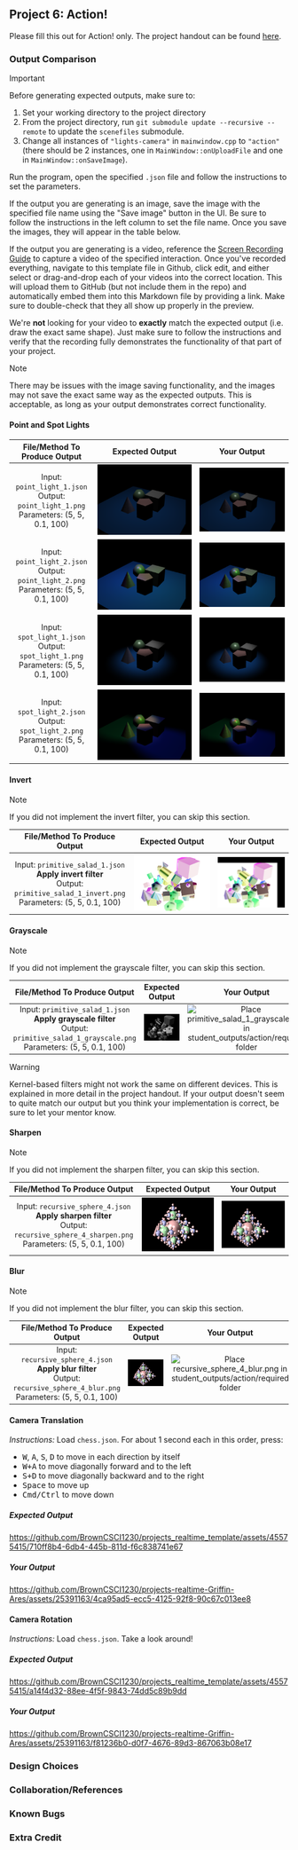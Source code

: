 ## Project 6: Action!

Please fill this out for Action! only. The project handout can be found [here](https://cs1230.graphics/projects/realtime/2).

### Output Comparison

> [!IMPORTANT]
> Before generating expected outputs, make sure to:
>
> 1. Set your working directory to the project directory
> 2. From the project directory, run `git submodule update --recursive --remote` to update the `scenefiles` submodule.
> 3. Change all instances of `"lights-camera"` in `mainwindow.cpp` to `"action"` (there should be 2 instances, one in `MainWindow::onUploadFile` and one in `MainWindow::onSaveImage`).

Run the program, open the specified `.json` file and follow the instructions to set the parameters.

If the output you are generating is an image, save the image with the specified file name using the "Save image" button in the UI. Be sure to follow the instructions in the left column to set the file name. Once you save the images, they will appear in the table below.

If the output you are generating is a video, reference the [Screen Recording Guide](https://cs1230.graphics/docs/screen-recording) to capture a video of the specified interaction. Once you've recorded everything, navigate to this template file in Github, click edit, and either select or drag-and-drop each of your videos into the correct location. This will upload them to GitHub (but not include them in the repo) and automatically embed them into this Markdown file by providing a link. Make sure to double-check that they all show up properly in the preview.

We're **not** looking for your video to **exactly** match the expected output (i.e. draw the exact same shape). Just make sure to follow the instructions and verify that the recording fully demonstrates the functionality of that part of your project.

> [!NOTE]
> There may be issues with the image saving functionality, and the images may not save the exact same way as the expected outputs. This is acceptable, as long as your output demonstrates correct functionality.

#### Point and Spot Lights

|                                File/Method To Produce Output                                 |                                                Expected Output                                                 |                                                       Your Output                                                       |
| :------------------------------------------------------------------------------------------: | :------------------------------------------------------------------------------------------------------------: | :---------------------------------------------------------------------------------------------------------------------: |
| Input: `point_light_1.json`<br/>Output: `point_light_1.png`<br/>Parameters: (5, 5, 0.1, 100) | ![](https://raw.githubusercontent.com/BrownCSCI1230/scenefiles/main/action/required_outputs/point_light_1.png) | ![Place point_light_1.png in student_outputs/action/required folder](student_outputs/action/required/point_light_1.png) |
| Input: `point_light_2.json`<br/>Output: `point_light_2.png`<br/>Parameters: (5, 5, 0.1, 100) | ![](https://raw.githubusercontent.com/BrownCSCI1230/scenefiles/main/action/required_outputs/point_light_2.png) | ![Place point_light_2.png in student_outputs/action/required folder](student_outputs/action/required/point_light_2.png) |
| Input: `spot_light_1.json`<br/>Output: `spot_light_1.png`<br/> Parameters: (5, 5, 0.1, 100)  | ![](https://raw.githubusercontent.com/BrownCSCI1230/scenefiles/main/action/required_outputs/spot_light_1.png)  |  ![Place spot_light_1.png in student_outputs/action/required folder](student_outputs/action/required/spot_light_1.png)  |
|  Input: `spot_light_2.json`<br/>Output: `spot_light_2.png`<br/>Parameters: (5, 5, 0.1, 100)  | ![](https://raw.githubusercontent.com/BrownCSCI1230/scenefiles/main/action/required_outputs/spot_light_2.png)  |  ![Place spot_light_2.png in student_outputs/action/required folder](student_outputs/action/required/spot_light_2.png)  |

#### Invert

> [!NOTE]
> If you did not implement the invert filter, you can skip this section.

|                                                      File/Method To Produce Output                                                      |                                                      Expected Output                                                      |                                                                  Your Output                                                                  |
| :-------------------------------------------------------------------------------------------------------------------------------------: | :-----------------------------------------------------------------------------------------------------------------------: | :-------------------------------------------------------------------------------------------------------------------------------------------: |
| Input: `primitive_salad_1.json`<br/>**Apply invert filter**<br/>Output: `primitive_salad_1_invert.png`<br/>Parameters: (5, 5, 0.1, 100) | ![](https://raw.githubusercontent.com/BrownCSCI1230/scenefiles/main/action/required_outputs/primitive_salad_1_invert.png) | ![Place primitive_salad_1_invert.png in student_outputs/action/required folder](student_outputs/action/required/primitive_salad_1_invert.png) |

#### Grayscale

> [!NOTE]
> If you did not implement the grayscale filter, you can skip this section.

|                                                         File/Method To Produce Output                                                         |                                                       Expected Output                                                        |                                                                     Your Output                                                                     |
| :-------------------------------------------------------------------------------------------------------------------------------------------: | :--------------------------------------------------------------------------------------------------------------------------: | :-------------------------------------------------------------------------------------------------------------------------------------------------: |
| Input: `primitive_salad_1.json`<br/>**Apply grayscale filter**<br/>Output: `primitive_salad_1_grayscale.png`<br/>Parameters: (5, 5, 0.1, 100) | ![](https://raw.githubusercontent.com/BrownCSCI1230/scenefiles/main/action/required_outputs/primitive_salad_1_grayscale.png) | ![Place primitive_salad_1_grayscale.png in student_outputs/action/required folder](student_outputs/action/required/primitive_salad_1_grayscale.png) |

> [!WARNING]
> Kernel-based filters might not work the same on different devices. This is explained in more detail in the project handout. If your output doesn't seem to quite match our output but you think your implementation is correct, be sure to let your mentor know.

#### Sharpen

> [!NOTE]
> If you did not implement the sharpen filter, you can skip this section.

|                                                        File/Method To Produce Output                                                        |                                                       Expected Output                                                       |                                                                    Your Output                                                                    |
| :-----------------------------------------------------------------------------------------------------------------------------------------: | :-------------------------------------------------------------------------------------------------------------------------: | :-----------------------------------------------------------------------------------------------------------------------------------------------: |
| Input: `recursive_sphere_4.json`<br/>**Apply sharpen filter**<br/>Output: `recursive_sphere_4_sharpen.png`<br/>Parameters: (5, 5, 0.1, 100) | ![](https://raw.githubusercontent.com/BrownCSCI1230/scenefiles/main/action/required_outputs/recursive_sphere_4_sharpen.png) | ![Place recursive_sphere_4_sharpen.png in student_outputs/action/required folder](student_outputs/action/required/recursive_sphere_4_sharpen.png) |

#### Blur

> [!NOTE]
> If you did not implement the blur filter, you can skip this section.

|                                                     File/Method To Produce Output                                                     |                                                     Expected Output                                                      |                                                                 Your Output                                                                 |
| :-----------------------------------------------------------------------------------------------------------------------------------: | :----------------------------------------------------------------------------------------------------------------------: | :-----------------------------------------------------------------------------------------------------------------------------------------: |
| Input: `recursive_sphere_4.json`<br/>**Apply blur filter**<br/>Output: `recursive_sphere_4_blur.png`<br/>Parameters: (5, 5, 0.1, 100) | ![](https://raw.githubusercontent.com/BrownCSCI1230/scenefiles/main/action/required_outputs/recursive_sphere_4_blur.png) | ![Place recursive_sphere_4_blur.png in student_outputs/action/required folder](student_outputs/action/required/recursive_sphere_4_blur.png) |

#### Camera Translation

_Instructions:_ Load `chess.json`. For about 1 second each in this order, press:

- <kbd>W</kbd>, <kbd>A</kbd>, <kbd>S</kbd>, <kbd>D</kbd> to move in each direction by itself
- <kbd>W+A</kbd> to move diagonally forward and to the left
- <kbd>S+D</kbd> to move diagonally backward and to the right
- <kbd>Space</kbd> to move up
- <kbd>Cmd/Ctrl</kbd> to move down

##### Expected Output

https://github.com/BrownCSCI1230/projects_realtime_template/assets/45575415/710ff8b4-6db4-445b-811d-f6c838741e67

##### Your Output


https://github.com/BrownCSCI1230/projects-realtime-Griffin-Ares/assets/25391163/4ca95ad5-ecc5-4125-92f8-90c67c013ee8


<!---
Paste your output on top of this comment!
-->

#### Camera Rotation

_Instructions:_ Load `chess.json`. Take a look around!

##### Expected Output

https://github.com/BrownCSCI1230/projects_realtime_template/assets/45575415/a14f4d32-88ee-4f5f-9843-74dd5c89b9dd

##### Your Output


https://github.com/BrownCSCI1230/projects-realtime-Griffin-Ares/assets/25391163/f81236b0-d0f7-4676-89d3-867063b08e17


<!---
Paste your output on top of this comment!
-->

### Design Choices

### Collaboration/References

### Known Bugs

### Extra Credit
